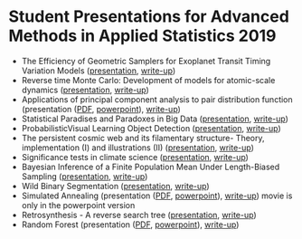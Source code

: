 # Student Presentations for Advanced Methods in Applied Statistics 2019

*   The Efficiency of Geometric Samplers for Exoplanet Transit Timing Variation Models ([presentation](StudentPresentations/Exoplanet%20presentation.pdf), [write-up](StudentPresentations/Paper%20Summary%20-%20Nikki%20Arendse.pdf))
*   Reverse time Monte Carlo: Development of models for atomic-scale dynamics ([presentation](StudentPresentations/presentation_RMTc_rasmustang.pdf), [write-up](StudentPresentations/RMTc_Write-up.pdf))
*   Applications of principal component analysis to pair distribution function (presentation ([PDF](StudentPresentations/PrincipalComponentAnalysis.pdf), [powerpoint](StudentPresentations/PrincipalComponentAnalysis.pptx)), [write-up](StudentPresentations/PrincipalComponentAnalysis_write-up.pdf))
*   Statistical Paradises and Paradoxes in Big Data ([presentation](StudentPresentations/Presentation_TheaQuistgaard.pdf), [write-up](StudentPresentations/WriteUp_TheaQuistgaard.pdf))
*   ProbabilisticVisual Learning Object Detection ([presentation](StudentPresentations/Probabilistic_Visual_Learning.pdf), [write-up](StudentPresentations/Probabilistic_Visual_Learning_write-up.pdf))
*   The persistent cosmic web and its filamentary structure- Theory, implementation (I) and illustrations (II) ([presentation](StudentPresentations/Persistence_statistics_presentation.pdf), [write-up](StudentPresentations/Persistence_statistics_writeup.pdf))
*   Significance tests in climate science ([presentation](StudentPresentations/Significance_ClimateScience_presentation.pdf), [write-up](StudentPresentations/Significance%20Tests%20in%20Climate%20Science.pdf))
*   Bayesian Inference of a Finite Population Mean Under Length-Biased Sampling ([presentation](StudentPresentations/Bayesian%20Inference%20of%20a%20Finite%20Population%20Mean%20presentation.pdf), [write-up](StudentPresentations/Bayesian_Inference_of_a_Finite_Population_write-up.pdf))
*   Wild Binary Segmentation ([presentation](StudentPresentations/WildBinarySegmentationPresentation.pdf), [write-up](StudentPresentations/WilBinarySegmentation_report.pdf))
*   Simulated Annealing (presentation ([PDF](StudentPresentations/PPP_simulated_annealing-2.pdf), [powerpoint](StudentPresentations/PPP_simulated_annealing-2.pptx)), [write-up](StudentPresentations/SA_article_presentation.pdf)) movie is only in the powerpoint version
*   Retrosynthesis - A reverse search tree ([presentation](StudentPresentations/AAS_Presentation_HeuserDeMorreeWatkin.pdf), [write-up](StudentPresentations/AAS_Report_HeuserDeMorreeWatkin.pdf))
*   Random Forest (presentation ([PDF](StudentPresentations/AMAS_Presentation_RandomForest.pdf), [powerpoint](StudentPresentations/AMAS_Presentation_RandomForest.pptx)), [write-up](StudentPresentations/AMAS_Presentation_Writeup_RandomForest.pdf))

